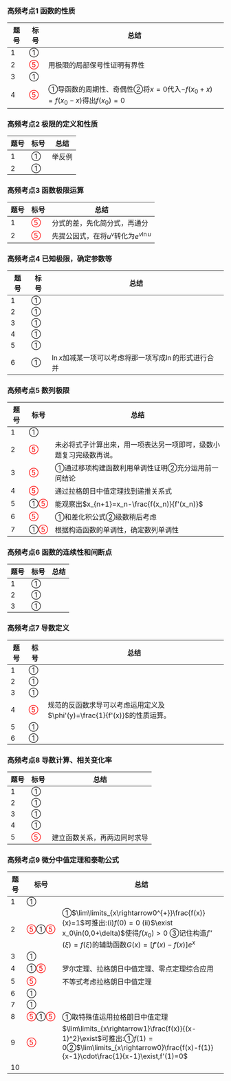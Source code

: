 ### 高频考点1 函数的性质

| 题号 | 标号                     | 总结                                                         |
| ---- | ------------------------ | ------------------------------------------------------------ |
| 1    | ①                        |                                                              |
| 2    | <font color=red>⑤</font> | 用极限的局部保号性证明有界性                                 |
| 3    | ①                        |                                                              |
| 4    | <font color=red>⑤</font> | ①导函数的周期性、奇偶性②将$x=0$代入$-f(x_0+x)=f(x_0-x)$得出$f(x_0)=0$ |

### 高频考点2 极限的定义和性质

| 题号 | 标号 | 总结   |
| ---- | ---- | ------ |
| 1    | ①    | 举反例 |
| 2    | ①    |        |

### 高频考点3 函数极限运算

| 题号 | 标号                     | 总结                                    |
| ---- | ------------------------ | --------------------------------------- |
| 1    | <font color=red>⑤</font> | 分式的差，先化简分式，再通分            |
| 2    | <font color=red>⑤</font> | 先提公因式，在将$u^v$转化为$e^{v\ln u}$ |

### 高频考点4 已知极限，确定参数等

| 题号 | 标号 | 总结                                                     |
| ---- | ---- | -------------------------------------------------------- |
| 1    | ①    |                                                          |
| 2    | ①    |                                                          |
| 3    | ①    |                                                          |
| 4    | ①    |                                                          |
| 5    | ①    |                                                          |
| 6    | ①    | $\ln x$加减某一项可以考虑将那一项写成$\ln$的形式进行合并 |

### 高频考点5 数列极限

| 题号 | 标号                      | 总结                                                         |
| ---- | ------------------------- | ------------------------------------------------------------ |
| 1    | ①                         |                                                              |
| 2    | <font color=red>⑤</font>  | 未必将式子计算出来，用一项表达另一项即可，级数小题复习完级数再说。 |
| 3    | <font color=red>⑤</font>  | ①通过移项构建函数利用单调性证明②充分运用前一问结论           |
| 4    | <font color=red>⑤</font>  | 通过拉格朗日中值定理找到递推关系式                           |
| 5    | ①<font color=red>⑤</font> | 能观察出$x_{n+1}=x_n-\frac{f(x_n)}{f'(x_n)}$                 |
| 6    | <font color=red>⑤</font>  | ①和差化积公式②级数稍后考虑                                   |
| 7    | ①<font color=red>⑤</font> | 根据构造函数的单调性，确定数列单调性                         |

### 高频考点6 函数的连续性和间断点

| 题号 | 标号 | 总结 |
| ---- | ---- | ---- |
| 1    | ①    |      |
| 2    | ①    |      |
| 3    | ①    |      |

### 高频考点7  导数定义

| 题号 | 标号                     | 总结                                                         |
| ---- | ------------------------ | ------------------------------------------------------------ |
| 1    | ①                        |                                                              |
| 2    | ①                        |                                                              |
| 3    | ①                        |                                                              |
| 4    | <font color=red>⑤</font> | 规范的反函数求导可以考虑运用定义及$\phi'(y)=\frac{1}{f'(x)}$的性质运算。 |
| 5    | ①                        |                                                              |
| 6    | ①                        |                                                              |

### 高频考点8 导数计算、相关变化率

| 题号 | 标号                     | 总结                         |
| ---- | ------------------------ | ---------------------------- |
| 1    | ①                        |                              |
| 2    | ①                        |                              |
| 3    | ①                        |                              |
| 4    | ①                        |                              |
| 5    | <font color=red>⑤</font> | 建立函数关系，再两边同时求导 |

### 高频考点9 微分中值定理和泰勒公式

| 题号 | 标号                                              | 总结                                                         |
| ---- | ------------------------------------------------- | ------------------------------------------------------------ |
| 1    | ①                                                 |                                                              |
| 2    | <font color=red>⑤</font>①<font color=red>⑤</font> | ①$\lim\limits_{x\rightarrow0^{+}}\frac{f(x)}{x}=1$可推出:(i)$f(0)=0$     (ii)$\exist x_0\in(0,0+\delta)$使得$f(x_0)>0$           ③记住构造$f''(\xi)=f(\xi)$的辅助函数$G(x)=[f'(x)-f(x)]e^{x}$ |
| 3    | ①                                                 |                                                              |
| 4    | ①<font color=red>⑤</font>                         | 罗尔定理、拉格朗日中值定理、零点定理综合应用                 |
| 5    | <font color=red>⑤</font>                          | 不等式考虑拉格朗日中值定理                                   |
| 6    | ①                                                 |                                                              |
| 7    | ①                                                 |                                                              |
| 8    | <font color=red>⑤</font>①<font color=red>⑤</font> | ①取特殊值运用拉格朗日中值定理                                |
| 9    | <font color=red>⑤</font>                          | $\lim\limits_{x\rightarrow1}\frac{f(x)}{(x-1)^2}\exist$可推出:①$f(1)=0$②$\lim\limits_{x\rightarrow0}\frac{f(x)-f(1)}{x-1}\cdot\frac{1}{x-1}\exist,f'(1)=0$ |
| 10   |                                                   |                                                              |

